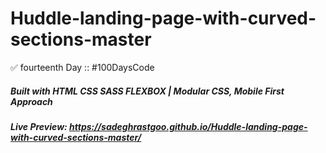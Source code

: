 ﻿# Huddle-landing-page-with-curved-sections-master
 
✅ fourteenth Day :: #100DaysCode

##### Built with HTML CSS SASS FLEXBOX | Modular CSS, Mobile First Approach
##### Live Preview: https://sadeghrastgoo.github.io/Huddle-landing-page-with-curved-sections-master/
